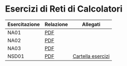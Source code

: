 # Esercizi di Reti di Calcolatori

| Esercitazione | Relazione        | Allegati                   |
| ------------- | ---------------- | -------------------------- |
| NA01          | [PDF](NA01.pdf)  |                            |
| NA02          | [PDF](NA02.pdf)  |                            |
| NA03          | [PDF](NA03.pdf)  |                            |
| NSD01         | [PDF](NSD01.pdf) | [Cartella esercizi](NSD01/) |